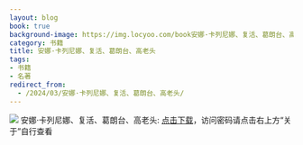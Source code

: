 ```yaml
---
layout: blog
book: true
background-image: https://img.locyoo.com/book安娜·卡列尼娜、复活、葛朗台、高老头.jpg
category: 书籍
title: 安娜·卡列尼娜、复活、葛朗台、高老头
tags:
- 书籍
- 名著
redirect_from:
  - /2024/03/安娜·卡列尼娜、复活、葛朗台、高老头/
---
```

![](https://img.locyoo.com/book安娜·卡列尼娜、复活、葛朗台、高老头.jpg)
安娜·卡列尼娜、复活、葛朗台、高老头: <a name = "ref1" href="https://url18.ctfile.com/f/50983618-1437032720-1c0729?p=3619">点击下载</a>，访问密码请点击右上方“关于”自行查看